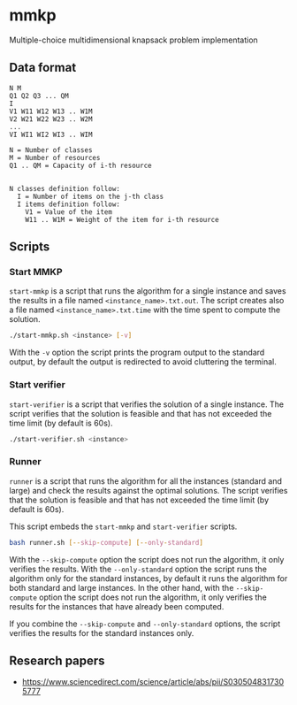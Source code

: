 # mmkp

Multiple-choice multidimensional knapsack problem implementation

## Data format

```text
N M 
Q1 Q2 Q3 ... QM
I
V1 W11 W12 W13 .. W1M
V2 W21 W22 W23 .. W2M
...
VI WI1 WI2 WI3 .. WIM

N = Number of classes 
M = Number of resources
Q1 .. QM = Capacity of i-th resource


N classes definition follow:
  I = Number of items on the j-th class
  I items definition follow:
    V1 = Value of the item
    W11 .. W1M = Weight of the item for i-th resource
```

## Scripts

### Start MMKP

`start-mmkp` is a script that runs the algorithm for a single instance and saves the results in a file named `<instance_name>.txt.out`. The script creates also a file named `<instance_name>.txt.time` with the time spent to compute the solution.

```bash
./start-mmkp.sh <instance> [-v]
```

With the `-v` option the script prints the program output to the standard output, by default the output is redirected to avoid cluttering the terminal. 

### Start verifier

`start-verifier` is a script that verifies the solution of a single instance. The script verifies that the solution is feasible and that has not exceeded the time limit (by default is 60s).

```bash
./start-verifier.sh <instance>
```

### Runner

`runner` is a script that runs the algorithm for all the instances (standard and large) and check the results against the optimal solutions. The script verifies that the solution is feasible and that has not exceeded the time limit (by default is 60s).

This script embeds the `start-mmkp` and `start-verifier` scripts.

```bash
bash runner.sh [--skip-compute] [--only-standard]
```

With the `--skip-compute` option the script does not run the algorithm, it only verifies the results. With the `--only-standard` option the script runs the algorithm only for the standard instances, by default it runs the algorithm for both standard and large instances.
In the other hand, with the `--skip-compute` option the script does not run the algorithm, it only verifies the results for the instances that have already been computed.

If you combine the `--skip-compute` and `--only-standard` options, the script verifies the results for the standard instances only. 

## Research papers

- https://www.sciencedirect.com/science/article/abs/pii/S0305048317305777